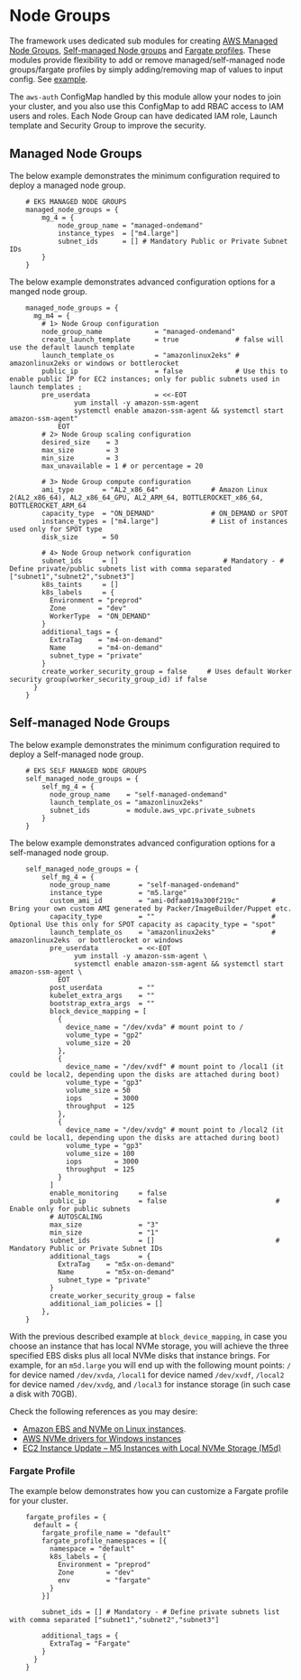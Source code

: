 # Node Groups

The framework uses dedicated sub modules for creating [AWS Managed Node Groups](https://github.com/aws-samples/aws-eks-accelerator-for-terraform/tree/main/modules/aws-eks-managed-node-groups), [Self-managed Node groups](https://github.com/aws-samples/aws-eks-accelerator-for-terraform/tree/main/modules/aws-eks-self-managed-node-groups) and [Fargate profiles](https://github.com/aws-samples/aws-eks-accelerator-for-terraform/tree/main/modules/aws-eks-fargate-profiles). These modules provide flexibility to add or remove managed/self-managed node groups/fargate profiles by simply adding/removing map of values to input config. See [example](https://github.com/aws-samples/aws-eks-accelerator-for-terraform/tree/main/examples/eks-cluster-with-new-vpc).

The `aws-auth` ConfigMap handled by this module allow your nodes to join your cluster, and you also use this ConfigMap to add RBAC access to IAM users and roles.
Each Node Group can have dedicated IAM role, Launch template and Security Group to improve the security.

## Managed Node Groups

The below example demonstrates the minimum configuration required to deploy a managed node group.

```hcl
    # EKS MANAGED NODE GROUPS
    managed_node_groups = {
        mg_4 = {
            node_group_name = "managed-ondemand"
            instance_types  = ["m4.large"]
            subnet_ids      = [] # Mandatory Public or Private Subnet IDs
        }
    }
```

The below example demonstrates advanced configuration options for a manged node group.

```hcl
    managed_node_groups = {
      mg_m4 = {
        # 1> Node Group configuration
        node_group_name             = "managed-ondemand"
        create_launch_template      = true              # false will use the default launch template
        launch_template_os          = "amazonlinux2eks" # amazonlinux2eks or windows or bottlerocket
        public_ip                   = false             # Use this to enable public IP for EC2 instances; only for public subnets used in launch templates ;
        pre_userdata                = <<-EOT
                yum install -y amazon-ssm-agent
                systemctl enable amazon-ssm-agent && systemctl start amazon-ssm-agent"
            EOT
        # 2> Node Group scaling configuration
        desired_size    = 3
        max_size        = 3
        min_size        = 3
        max_unavailable = 1 # or percentage = 20

        # 3> Node Group compute configuration
        ami_type       = "AL2_x86_64"             # Amazon Linux 2(AL2_x86_64), AL2_x86_64_GPU, AL2_ARM_64, BOTTLEROCKET_x86_64, BOTTLEROCKET_ARM_64
        capacity_type  = "ON_DEMAND"              # ON_DEMAND or SPOT
        instance_types = ["m4.large"]             # List of instances used only for SPOT type
        disk_size      = 50

        # 4> Node Group network configuration
        subnet_ids     = []                          # Mandatory - # Define private/public subnets list with comma separated ["subnet1","subnet2","subnet3"]
        k8s_taints     = []
        k8s_labels     = {
          Environment = "preprod"
          Zone        = "dev"
          WorkerType  = "ON_DEMAND"
        }
        additional_tags = {
          ExtraTag    = "m4-on-demand"
          Name        = "m4-on-demand"
          subnet_type = "private"
        }
        create_worker_security_group = false     # Uses default Worker security group(worker_security_group_id) if false
      }
    }
```

## Self-managed Node Groups

The below example demonstrates the minimum configuration required to deploy a Self-managed node group.

```hcl
    # EKS SELF MANAGED NODE GROUPS
    self_managed_node_groups = {
        self_mg_4 = {
          node_group_name    = "self-managed-ondemand"
          launch_template_os = "amazonlinux2eks"
          subnet_ids         = module.aws_vpc.private_subnets
        }
    }
```

The below example demonstrates advanced configuration options for a self-managed node group.

```hcl
    self_managed_node_groups = {
        self_mg_4 = {
          node_group_name       = "self-managed-ondemand"
          instance_type         = "m5.large"
          custom_ami_id         = "ami-0dfaa019a300f219c"        # Bring your own custom AMI generated by Packer/ImageBuilder/Puppet etc.
          capacity_type         = ""                             # Optional Use this only for SPOT capacity as capacity_type = "spot"
          launch_template_os    = "amazonlinux2eks"              # amazonlinux2eks  or bottlerocket or windows
          pre_userdata          = <<-EOT
                yum install -y amazon-ssm-agent \
                systemctl enable amazon-ssm-agent && systemctl start amazon-ssm-agent \
            EOT
          post_userdata         = ""
          kubelet_extra_args    = ""
          bootstrap_extra_args  = ""
          block_device_mapping = [
            {
              device_name = "/dev/xvda" # mount point to /
              volume_type = "gp2"
              volume_size = 20
            },
            {
              device_name = "/dev/xvdf" # mount point to /local1 (it could be local2, depending upon the disks are attached during boot)
              volume_type = "gp3"
              volume_size = 50
              iops        = 3000
              throughput  = 125
            },
            {
              device_name = "/dev/xvdg" # mount point to /local2 (it could be local1, depending upon the disks are attached during boot)
              volume_type = "gp3"
              volume_size = 100
              iops        = 3000
              throughput  = 125
            }
          ]
          enable_monitoring     = false
          public_ip             = false                           # Enable only for public subnets  
          # AUTOSCALING
          max_size              = "3"
          min_size              = "1"
          subnet_ids            = []                              # Mandatory Public or Private Subnet IDs
          additional_tags       = {
            ExtraTag    = "m5x-on-demand"
            Name        = "m5x-on-demand"
            subnet_type = "private"
          }
          create_worker_security_group = false
          additional_iam_policies = []
        },
    }
```

With the previous described example at `block_device_mapping`, in case you choose an instance that has local NVMe storage, you will achieve the three specified EBS disks plus all local NVMe disks that instance brings. For example, for an `m5d.large` you will end up with the following mount points: `/` for device named `/dev/xvda`, `/local1` for device named `/dev/xvdf`, `/local2` for device named `/dev/xvdg`, and `/local3` for instance storage (in such case a disk with 70GB).

Check the following references as you may desire:
*  [Amazon EBS and NVMe on Linux instances](https://docs.aws.amazon.com/AWSEC2/latest/UserGuide/nvme-ebs-volumes.html).
*  [AWS NVMe drivers for Windows instances](https://docs.aws.amazon.com/AWSEC2/latest/WindowsGuide/aws-nvme-drivers.html)
*  [EC2 Instance Update – M5 Instances with Local NVMe Storage (M5d)](https://aws.amazon.com/blogs/aws/ec2-instance-update-m5-instances-with-local-nvme-storage-m5d/)

### Fargate Profile

The example below demonstrates how you can customize a Fargate profile for your cluster.

```hcl
    fargate_profiles = {
      default = {
        fargate_profile_name = "default"
        fargate_profile_namespaces = [{
          namespace = "default"
          k8s_labels = {
            Environment = "preprod"
            Zone        = "dev"
            env         = "fargate"
          }
        }]

        subnet_ids = [] # Mandatory - # Define private subnets list with comma separated ["subnet1","subnet2","subnet3"]

        additional_tags = {
          ExtraTag = "Fargate"
        }
      }
    }
```
